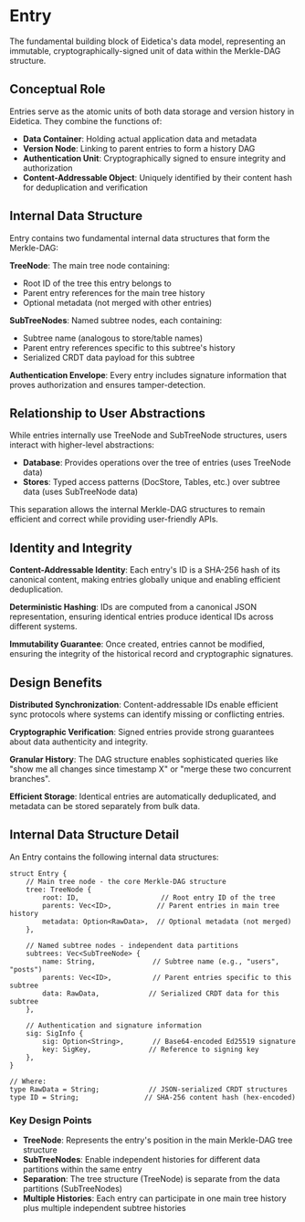 # Entry

The fundamental building block of Eidetica's data model, representing an immutable, cryptographically-signed unit of data within the Merkle-DAG structure.

## Conceptual Role

Entries serve as the atomic units of both data storage and version history in Eidetica. They combine the functions of:

- **Data Container**: Holding actual application data and metadata
- **Version Node**: Linking to parent entries to form a history DAG
- **Authentication Unit**: Cryptographically signed to ensure integrity and authorization
- **Content-Addressable Object**: Uniquely identified by their content hash for deduplication and verification

## Internal Data Structure

Entry contains two fundamental internal data structures that form the Merkle-DAG:

**TreeNode**: The main tree node containing:

- Root ID of the tree this entry belongs to
- Parent entry references for the main tree history
- Optional metadata (not merged with other entries)

**SubTreeNodes**: Named subtree nodes, each containing:

- Subtree name (analogous to store/table names)
- Parent entry references specific to this subtree's history
- Serialized CRDT data payload for this subtree

**Authentication Envelope**: Every entry includes signature information that proves authorization and ensures tamper-detection.

## Relationship to User Abstractions

While entries internally use TreeNode and SubTreeNode structures, users interact with higher-level abstractions:

- **Database**: Provides operations over the tree of entries (uses TreeNode data)
- **Stores**: Typed access patterns (DocStore, Tables, etc.) over subtree data (uses SubTreeNode data)

This separation allows the internal Merkle-DAG structures to remain efficient and correct while providing user-friendly APIs.

## Identity and Integrity

**Content-Addressable Identity**: Each entry's ID is a SHA-256 hash of its canonical content, making entries globally unique and enabling efficient deduplication.

**Deterministic Hashing**: IDs are computed from a canonical JSON representation, ensuring identical entries produce identical IDs across different systems.

**Immutability Guarantee**: Once created, entries cannot be modified, ensuring the integrity of the historical record and cryptographic signatures.

## Design Benefits

**Distributed Synchronization**: Content-addressable IDs enable efficient sync protocols where systems can identify missing or conflicting entries.

**Cryptographic Verification**: Signed entries provide strong guarantees about data authenticity and integrity.

**Granular History**: The DAG structure enables sophisticated queries like "show me all changes since timestamp X" or "merge these two concurrent branches".

**Efficient Storage**: Identical entries are automatically deduplicated, and metadata can be stored separately from bulk data.

## Internal Data Structure Detail

An Entry contains the following internal data structures:

```rust,ignore
struct Entry {
    // Main tree node - the core Merkle-DAG structure
    tree: TreeNode {
        root: ID,                    // Root entry ID of the tree
        parents: Vec<ID>,           // Parent entries in main tree history
        metadata: Option<RawData>,  // Optional metadata (not merged)
    },

    // Named subtree nodes - independent data partitions
    subtrees: Vec<SubTreeNode> {
        name: String,              // Subtree name (e.g., "users", "posts")
        parents: Vec<ID>,          // Parent entries specific to this subtree
        data: RawData,            // Serialized CRDT data for this subtree
    },

    // Authentication and signature information
    sig: SigInfo {
        sig: Option<String>,       // Base64-encoded Ed25519 signature
        key: SigKey,              // Reference to signing key
    },
}

// Where:
type RawData = String;            // JSON-serialized CRDT structures
type ID = String;                // SHA-256 content hash (hex-encoded)
```

### Key Design Points

- **TreeNode**: Represents the entry's position in the main Merkle-DAG tree structure
- **SubTreeNodes**: Enable independent histories for different data partitions within the same entry
- **Separation**: The tree structure (TreeNode) is separate from the data partitions (SubTreeNodes)
- **Multiple Histories**: Each entry can participate in one main tree history plus multiple independent subtree histories
